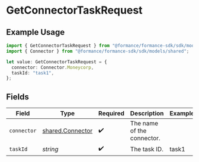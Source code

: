 # GetConnectorTaskRequest

## Example Usage

```typescript
import { GetConnectorTaskRequest } from "@formance/formance-sdk/sdk/models/operations";
import { Connector } from "@formance/formance-sdk/sdk/models/shared";

let value: GetConnectorTaskRequest = {
  connector: Connector.Moneycorp,
  taskId: "task1",
};
```

## Fields

| Field                                                       | Type                                                        | Required                                                    | Description                                                 | Example                                                     |
| ----------------------------------------------------------- | ----------------------------------------------------------- | ----------------------------------------------------------- | ----------------------------------------------------------- | ----------------------------------------------------------- |
| `connector`                                                 | [shared.Connector](../../../sdk/models/shared/connector.md) | :heavy_check_mark:                                          | The name of the connector.                                  |                                                             |
| `taskId`                                                    | *string*                                                    | :heavy_check_mark:                                          | The task ID.                                                | task1                                                       |